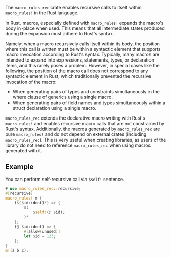 The `macro_rules_rec` crate enables recursive calls to itself within `macro_rules!` in the Rust language.

In Rust, macros, especially defined with `macro_rules!` expands the macro's body in-place when used. This means that all intermediate states produced during the expansion must adhere to Rust's syntax.

Namely, when a macro recursively calls itself within its body, the position where this call is written must be within a syntactic element that supports macro invocation according to Rust's syntax. Typically, many macros are intended to expand into expressions, statements, types, or declaration items, and this rarely poses a problem. However, in special cases like the following, the position of the macro call does not correspond to any syntactic element in Rust, which traditionally prevented the recursive invocation of the macro:

- When generating pairs of types and constraints simultaneously in the where clause of generics using a single macro.
- When generating pairs of field names and types simultaneously within a struct declaration using a single macro.

`macro_rules_rec` extends the declarative macro writing with Rust's `macro_rules!` and enables recursive macro calls that are not constrained by Rust's syntax. Additionally, the macros generated by `macro_rules_rec` are pure `macro_rules!` and do not depend on external crates (including `macro_rules_rec`). This is very useful when creating libraries, as users of the library do not need to reference `macro_rules_rec` when using macros generated with it.

## Example

You can perform self-recursive call via `$self!` sentence.

```rust
# use macro_rules_rec::recursive;
#[recursive]
macro_rules! m {
    ($($id:ident)*) => {
        $(
            $self!(@ $id);
        )*
    };
    (@ $id:ident) => {
        #[allow(unused)]
        let $id = 123;
    };
}
m!(a b c);
```

